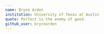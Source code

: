 ```yaml
---
name: Bryce Arden
institution: University of Texas at Austin
quote: Perfect is the enemy of good.
github_user: brycearden
---
```

